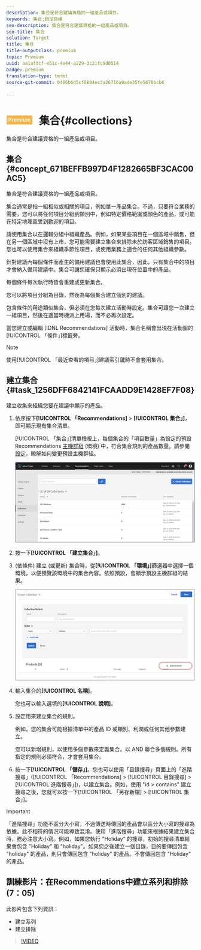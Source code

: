 ```yaml
---
description: 集合是符合建議資格的一組產品或項目。
keywords: 集合;鎖定目標
seo-description: 集合是符合建議資格的一組產品或項目。
seo-title: 集合
solution: Target
title: 集合
title-outputclass: premium
topic: Premium
uuid: aa1afdcf-e51c-4e44-a229-3c21fc9d0514
badge: premium
translation-type: tm+mt
source-git-commit: 0466b6d5cf6804ec3a26716a9ade35fe5678bcb6

---
```



# ![PREMIUM](/help/assets/premium.png) 集合{#collections}

集合是符合建議資格的一組產品或項目。

## 集合 {#concept_671BEFFB997D4F1282665BF3CAC00AC5}

集合是符合建議資格的一組產品或項目。

集合通常是指一組相似或相關的項目，例如單一產品集合。不過，只要符合業務的需要，您可以將任何項目分組到類別中，例如特定價格範圍或顏色的產品，或可能在特定地理區受到歡迎的項目。

請使用集合以在邏輯分組中組織產品。例如，如果某些項目在一個區域中銷售，但在另一個區域中沒有上市，您可能需要建立集合來排除未於訪客區域銷售的項目。您也可以使用集合來組織季節性項目，或使用業務上適合的任何其他組織參數。

針對建議內每個條件而產生的備用建議也會使用此集合，因此，只有集合中的項目才會納入備用建議中。集合可讓您確保只顯示必須出現在位置中的產品。

每個條件每次執行時皆會重建或更新集合。

您可以將項目分組為目錄，然後為每個集合建立個別的建議。

包含條件的用途類似集合，但必須在您每次建立活動時設定。集合可讓您一次建立一組項目，然後在適當時機派上用場，而不必再次設定。

當您建立或編輯 [!DNL Recommendations] 活動時，集合名稱會出現在活動圖的[!UICONTROL 「條件」]標籤旁。

>[!NOTE]
>
>使用[!UICONTROL 「最近查看的項目」]建議索引鍵時不會套用集合。

## 建立集合 {#task_1256DFF6842141FCAADD9E1428EF7F08}

建立收集來組織您要在建議中顯示的產品。

1. 依序按下&#x200B;**[!UICONTROL 「Recommendations]** &gt; **[!UICONTROL 集合」]**，即可顯示現有集合清單。

   [!UICONTROL 「集合」]清單檢視上，每個集合的「項目數量」為設定的預設 Recommendations [主機群組](/help/administrating-target/hosts.md) (環境) 中，符合集合規則的產品數量。請參閱[設定](../../c-recommendations/plan-implement.md#concept_C1E1E2351413468692D6C21145EF0B84)，瞭解如何變更預設主機群組。

   ![](assets/collections_list.png)

1. 按一下&#x200B;**[!UICONTROL 「建立集合」]**。

1. (依條件) 建立 (或更新) 集合時，從&#x200B;**[!UICONTROL 「環境」]**&#x200B;篩選器中選擇一個環境，以便預覽該環境中的集合內容。依照預設，會顯示預設主機群組的結果。

   ![建立集合](/help/c-recommendations/c-products/assets/CreateCollection.png)

1. 輸入集合的&#x200B;**[!UICONTROL 名稱]**。

   您也可以輸入選填的&#x200B;**[!UICONTROL 說明]**。

1. 設定用來建立集合的規則。

   例如，您的集合可能根據清單中的產品 ID 或類別、利潤或任何其他參數建立。

   您可以新增規則，以使用多個參數來定義集合。以 AND 聯合多個規則。所有指定的規則必須符合，才會套用集合。

1. 按一下&#x200B;**[!UICONTROL 「儲存」]**。您也可以使用「目錄搜尋」頁面上的「進階搜尋」([!UICONTROL 「Recommendations] &gt; [!UICONTROL 目錄搜尋] &gt; [!UICONTROL 進階搜尋」])，以建立集合。例如，使用 "id &gt; contains" 建立搜尋之後，您就可以按一下[!UICONTROL 「另存新檔] &gt; [!UICONTROL 集合」]。

>[!IMPORTANT]
>
>「進階搜尋」功能不區分大小寫，不過傳送時傳回的產品會以區分大小寫的搜尋為依據。此不相符的情況可能導致混淆。使用「進階搜尋」功能來根據結果建立集合時，務必注意大小寫。例如，如果您執行 "Holiday" 的搜尋，初始的搜尋清單結果會包含 "Holiday" 和 "holiday"。如果您之後建立一個目錄，目的要傳回包含 "holiday" 的產品，則只會傳回包含 "holiday" 的產品。不會傳回包含 "Holiday" 的產品。

## 訓練影片：在Recommendations中建立系列和排除(7：05)

此影片包含下列資訊：

* 建立系列
* 建立排除

>[!VIDEO](https://video.tv.adobe.com/v/27689?captions=chi_hant)